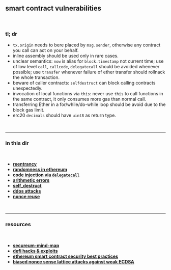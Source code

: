 ## smart contract vulnerabilities

<br>


### tl; dr


* `tx.origin` needs to bere placed by `msg.sender`, otherwise any contract you call can act on your behalf.
* inline assembly should be used only in rare cases.
* unclear semantics: `now` is alias for `block.timestamp` not current time; use of low level `call`, `callcode`, `delegatecall` should be avoided whenever possible; use `transfer` whenever failure of ether transfer should rollnack the whole transaction.
* beware of caller contracts: `selfdestruct` can block calling contracts unexpectedly.
* invocation of local functions via `this`: never use `this` to call functions in the same contract, it only consumes more gas than normal call.
* transferring Ether in a for/while/do-while loop should be avoid due to the block gas limit.
* erc20 `decimals` should have `uint8` as return type.

<br>

---

### in this dir

<br>

* **[reentrancy](reentrancy_attacks)**
* **[randomness in ethereum](randomness)**
* **[code injection via `delegatecall`](delegatecall)**
* **[arithmetic errors](arithmetic_errors)**
* **[self_destruct](self_destruct)**
* **[ddos attacks](ddos)**
* **[nonce reuse](nonce)**



<br>

----

### resources

<br>

* **[secureum-mind-map](https://github.com/x676f64/secureum-mind_map/blob/master/3.%20Solidity%20201.md)**
* **[defi hacks & exploits](https://github.com/SunWeb3Sec/DeFiHackLabs/#list-of-defi-hacks--exploits)**
* **[ethereum smart contract security best practices](https://consensys.github.io/smart-contract-best-practices/)**
* **[biased nonce sense lattice attacks against weak ECDSA](https://www.youtube.com/watch?v=6ssTlSSIJQE_)**


